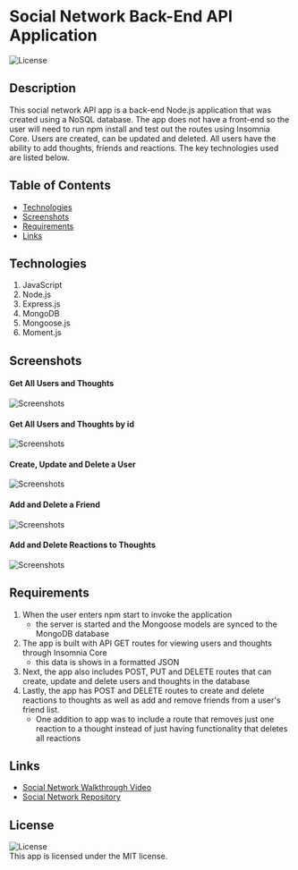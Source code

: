 # Social Network Back-End API Application
![License](https://img.shields.io/badge/license-MIT%20License-blue.svg)

## Description
This social network API app is a back-end Node.js application that was created using a NoSQL database. The app does not have a front-end so the user will need to run npm install and test out the routes using Insomnia Core. Users are created, can be updated and deleted. All users have the ability to add thoughts, friends and reactions. The key technologies used are listed below. 

## Table of Contents
* [Technologies](#technologies)
* [Screenshots](#screenshots)
* [Requirements](#requirements)
* [Links](#links)

## Technologies
1. JavaScript
2. Node.js
3. Express.js
4. MongoDB
5. Mongoose.js
6. Moment.js

## Screenshots
#### Get All Users and Thoughts
![Screenshots]()

#### Get All Users and Thoughts by id
![Screenshots]()

#### Create, Update and Delete a User
![Screenshots]()

#### Add and Delete a Friend
![Screenshots]()

#### Add and Delete Reactions to Thoughts
![Screenshots]()

## Requirements
1. When the user enters npm start to invoke the application
    * the server is started and the Mongoose models are synced to the MongoDB database
2. The app is built with API GET routes for viewing users and thoughts through Insomnia Core
    * this data is shows in a formatted JSON
3. Next, the app also includes POST, PUT and DELETE routes that can create, update and delete users and thoughts in the database
4. Lastly, the app has POST and DELETE routes to create and delete reactions to thoughts as well as add and remove friends from a user's friend list. 
    * One addition to app was to include a route that removes just one reaction to a thought instead of just having functionality that deletes all reactions

## Links
* [Social Network Walkthrough Video]()
* [Social Network Repository](https://github.com/bspiewak6/social-network)

## License
![License](https://img.shields.io/badge/license-MIT%20License-blue.svg)  
This app is licensed under the MIT license.
